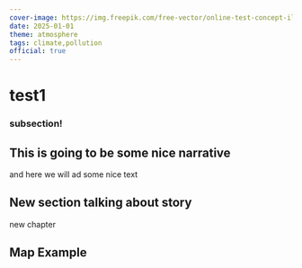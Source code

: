 ```yaml
---
cover-image: https://img.freepik.com/free-vector/online-test-concept-illustration_114360-30917.jpg?semt=ais_hybrid&w=740
date: 2025-01-01
theme: atmosphere
tags: climate,pollution
official: true
---
```

# test1 <!--{ as="img" mode="hero" src="https://img.freepik.com/free-vector/online-test-concept-illustration_114360-30917.jpg?semt=ais_hybrid&w=740" }-->

### subsection!

## This is going to be some nice narrative
and here we will ad some nice text

## New section talking about story
new chapter

## Map Example <!--{as="eox-map" style="width: 100%; height: 500px;" layers='[{"type":"Group","properties":{"id":"OverlayGroup","title":"Overlay Layers"},"layers":[{"type":"Tile","properties":{"id":"overlay_bright;:;EPSG:3857","title":"Overlay labels"},"source":{"type":"XYZ","url":"//s2maps-tiles.eu/wmts/1.0.0/overlay_base_bright_3857/default/g/{z}/{y}/{x}.png","projection":"EPSG:3857"}}]},{"type":"Group","properties":{"id":"AnalysisGroup","title":"Data Layers"},"layers":[{"type":"Tile","properties":{"id":"nceo_africa_2017;:;AGB_map_2017v0m_COG;:;nceo_africa_2017;:;EPSG:3857","title":"nceo_africa_2017"},"source":{"type":"XYZ","url":"https://openveda.cloud/api/raster/cog/tiles/WebMercatorQuad/{z}/{x}/{y}?url=s3://nasa-maap-data-store/file-staging/nasa-map/nceo-africa-2017/AGB_map_2017v0m_COG.tif&resampling_method=nearest&bidx=1&colormap_name=gist_earth_r&rescale=0.0,400.0","projection":"EPSG:3857"}}]},{"type":"Group","properties":{"id":"BaseLayersGroup","title":"Base Layers"},"layers":[{"type":"Tile","properties":{"id":"cloudless-2024;:;EPSG:3857","title":"EOxCloudless 2024"},"source":{"type":"XYZ","url":"//s2maps-tiles.eu/wmts/1.0.0/s2cloudless-2024_3857/default/g/{z}/{y}/{x}.jpeg","projection":"EPSG:3857"}},{"type":"Tile","properties":{"id":"OSM;:;EPSG:3857","title":"OSM Background"},"source":{"type":"XYZ","url":"//s2maps-tiles.eu/wmts/1.0.0/osm_3857/default/g/{z}/{y}/{x}.jpeg","projection":"EPSG:3857"}},{"type":"Tile","properties":{"id":"terrain-light;:;EPSG:3857","title":"Terrain Light"},"source":{"type":"XYZ","url":"//s2maps-tiles.eu/wmts/1.0.0/terrain-light_3857/default/g/{z}/{y}/{x}.jpeg","projection":"EPSG:3857"}}]}]' zoom="6.2353261389533365" center=[18.005911746932945,0.43055008924612537] projection="" }-->